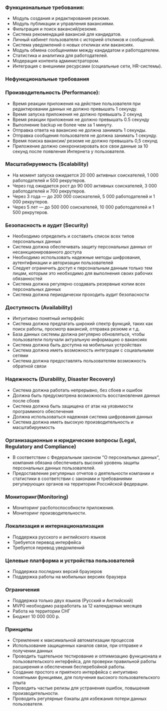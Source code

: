 ### Функциональные требования:

- Модуль создания и редактирования резюме.
- Модуль публикации и управления вакансиями.
- Фильтрация и поиск вакансий/резюме.
- Система рекомендаций вакансий для кандидатов.
- Личный кабинет пользователя с историей откликов и сообщений.
- Система уведомлений о новых откликах или вакансиях.
- Модуль обмена сообщениями между кандидатом и работодателем.
- Статистика и аналитика для работодателей.
- Модерация контента администратором.
- Интеграция с внешними ресурсами (социальные сети, HR-системы).


### Нефункциональные требования

### Производительность (Performance):

- Время реакции приложения на действие пользователя при редактировании данных не должно превышать 1 секунду.
- Время запуска приложения не должно превышать 2 секунд
- Время реакции приложения не должно превышать 0.5 секунду
- Выполнение backup не более чем за 1 минуту.
- Отправка ответа на вакансию не должна занимать 1 секунды.
- Отправка сообщения пользователя не должна занимать 1 секунду.
- Время поиска вакансии/ резюме не должно превышать 0,5 секунд 
- Приложение должно синхронизировать все свои данные за 10 секунд после появления Интернета у пользователя.

### Масштабируемость (Scalability)

- На момент запуска ожидается 20 000 активных соискателей, 1 000 работодателей и 500 рекрутеров.
- Через год ожидается рост до 90 000 активных соискателей, 3 000 работодателей и 700 рекрутеров.
- Через 3 года — до 200 000 соискателей, 5 000 работодателей и 1 000 рекрутеров.
- Через 5 лет — до 500 000 соискателей, 10 000 работодателей и 1 500 рекрутеров.
  

### Безопасность и аудит (Security)

- Необходимо определить и составить список всех типов персональных данных
- Система должна обеспечивать защиту персональных данных от несанкционированного доступа
- Необходимо использовать надежные методы шифрования, аутентификации и авторизации пользователей
- Следует ограничить доступ к персональным данным только тем лицам, которым это необходимо для выполнения своих рабочих обязанностей
- Система должна регулярно создавать резервные копии всех персональных данных
- Система должна периодически проходить аудит безопасности



### Доступность (Availability)

- Интуитивно понятный интерфейс    
- Система должна предлагать широкий спектр функций, таких как поиск работы, просмотр вакансий, отправка резюме и т.д.
- База данных системы должна регулярно обновляться, чтобы пользователи получали актуальную информацию о вакансиях
- Система должна быть доступна на мобильных устройствах
- Система должна иметь возможность интеграции с социальными сетями
- Система должна предоставлять пользователям возможность обратной связи



### Надежность (Durability, Disaster Recovery)

- Система должна работать непрерывно, без сбоев и ошибок
- Должна быть предусмотрена возможность восстановления данных после сбоев
- Система должна быть защищена от атак на уязвимости программного обеспечения
- Должна использоваться надежная система шифрования данных
- Система должна иметь высокую производительность и масштабируемость


### Организационные и юридические вопросы (Legal, Regulatory and Compliance)

- В соответствии с Федеральным законом "О персональных данных", компания обязана обеспечивать высокий уровень защиты персональных данных пользователей.
- Предоставление регулярных отчетов о деятельности компании и статистики в соответствии с законами и требованиями регулирующих органов на территории Российской федерации.


### Мониторинг(Monitoring)

- Мониторинг расботоспособности приложения.    
- Мониторинг производительности.


### Локализация и интернационализация

- Поддержка русского и английского языков
- Требуется перевод интерфейса
- Требуется перевод уведомлений


### Целевые платформа и устройства пользователей

- Поддержка последних версий браузеров
- Поддержка работы на мобильных версиях браузера


### Ограничения

- Поддержка только двух языков (Русский и Английский)
- MVP0 необходимо разработать за 12 календарных месяцев
- Работа на территории СНГ
- Бюджет 10 000 000 р.


### Принципы

- Стремление к максимальной автоматизации процессов
- Использование защищенных каналов связи, при отправке и получении данных
- Проводить тщательное тестирование и оптимизацию функционала и пользовательского интерфейса, для проверки правильной работы расширения и обеспечения бесперебойной работы.
- Создание простого и приятного интерфейса с интуитивно понятными функциями, для получения высокого пользовательского опыта
- Проводить частые релизы для устранения ошибок, повышения производительности.
- Проводить регулярные бэкапы для избежания потери данных пользователя.
